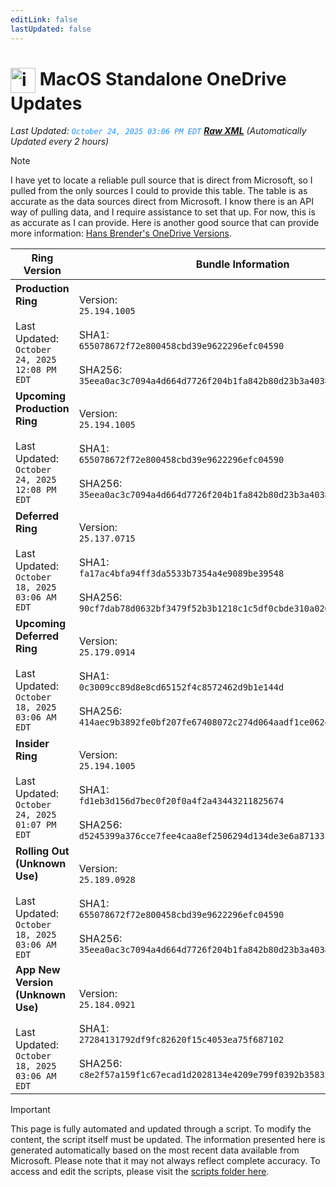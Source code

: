 ```yaml
---
editLink: false
lastUpdated: false
---
```

# <img src="/images/2025/OneDrive.webp" alt="image" width="40" style="vertical-align: middle; display: inline-block;" /> MacOS Standalone OneDrive Updates

<span class="extra-small">_Last Updated: <code style="color : dodgerblue">October 24, 2025 03:06 PM EDT</code> [**_Raw XML_**](https://github.com/cocopuff2u/MOFA/blob/main/latest_raw_files/macos_standalone_onedrive_all.xml)
 (Automatically Updated every 2 hours)_</span>

> [!NOTE]
> I have yet to locate a reliable pull source that is direct from Microsoft, so I pulled from the only sources I could to provide this table. The table is as accurate as the data sources direct from Microsoft. I know there is an API way of pulling data, and I require assistance to set that up. For now, this is as accurate as I can provide. Here is another good source that can provide more information: [Hans Brender's OneDrive Versions](https://hansbrender.com/all-onedrive-versions-mac/).

| Ring Version | Bundle Information  | Download |
|------|---------------------|--------------|
| **Production Ring** <br><br>Last Updated: <br> `October 24, 2025 12:08 PM EDT` | <br>Version: <br> `25.194.1005` <br><br> SHA1: <br>`655078672f72e800458cbd39e9622296efc04590`<br><br> SHA256:<br>`35eea0ac3c7094a4d664d7726f204b1fa842b80d23b3a40385f9585ba88ea144` | [<img src='/images/2025/OneDrive.webp' alt='Download' width='60' style='vertical-align: middle;' />](https://oneclient.sfx.ms/Mac/Installers/25.189.0928.0002/universal/OneDrive.pkg) |
| **Upcoming Production Ring** <br><br>Last Updated: <br> `October 24, 2025 12:08 PM EDT` | <br>Version: <br> `25.194.1005` <br><br> SHA1: <br>`655078672f72e800458cbd39e9622296efc04590`<br><br> SHA256:<br>`35eea0ac3c7094a4d664d7726f204b1fa842b80d23b3a40385f9585ba88ea144` | [<img src='/images/2025/OneDrive.webp' alt='Download' width='60' style='vertical-align: middle;' />](https://oneclient.sfx.ms/Mac/Installers/25.189.0928.0002/universal/OneDrive.pkg) |
| **Deferred Ring** <br><br>Last Updated: <br> `October 18, 2025 03:06 AM EDT` | <br>Version: <br> `25.137.0715` <br><br> SHA1: <br>`fa17ac4bfa94ff3da5533b7354a4e9089be39548`<br><br> SHA256:<br>`90cf7dab78d0632bf3479f52b3b1218c1c5df0cbde310a0264575e0e132568e1` | [<img src='/images/2025/OneDrive.webp' alt='Download' width='60' style='vertical-align: middle;' />](https://go.microsoft.com/fwlink/?linkid=861009) |
| **Upcoming Deferred  Ring** <br><br>Last Updated: <br> `October 18, 2025 03:06 AM EDT` | <br>Version: <br> `25.179.0914` <br><br> SHA1: <br>`0c3009cc89d8e8cd65152f4c8572462d9b1e144d`<br><br> SHA256:<br>`414aec9b3892fe0bf207fe67408072c274d064aadf1ce062473cff91f3d276b0` | [<img src='/images/2025/OneDrive.webp' alt='Download' width='60' style='vertical-align: middle;' />](https://go.microsoft.com/fwlink/?linkid=861010) |
| **Insider Ring** <br><br>Last Updated: <br> `October 24, 2025 01:07 PM EDT` | <br>Version: <br> `25.194.1005` <br><br> SHA1: <br>`fd1eb3d156d7bec0f20f0a4f2a43443211825674`<br><br> SHA256:<br>`d5245399a376cce7fee4caa8ef2506294d134de3e6a871331ed94a026493235e` | [<img src='/images/2025/OneDrive.webp' alt='Download' width='60' style='vertical-align: middle;' />](https://oneclient.sfx.ms/Mac/Installers/25.194.1005.0002/universal/OneDrive.pkg) |
| **Rolling Out (Unknown Use)** <br><br>Last Updated: <br> `October 18, 2025 03:06 AM EDT` | <br>Version: <br> `25.189.0928` <br><br> SHA1: <br>`655078672f72e800458cbd39e9622296efc04590`<br><br> SHA256:<br>`35eea0ac3c7094a4d664d7726f204b1fa842b80d23b3a40385f9585ba88ea144` | [<img src='/images/2025/OneDrive.webp' alt='Download' width='60' style='vertical-align: middle;' />](https://go.microsoft.com/fwlink/?linkid=861011) |
| **App New Version (Unknown Use)** <br><br>Last Updated: <br> `October 18, 2025 03:06 AM EDT` | <br>Version: <br> `25.184.0921` <br><br> SHA1: <br>`27284131792df9fc82620f15c4053ea75f687102`<br><br> SHA256:<br>`c8e2f57a159f1c67ecad1d2028134e4209e799f0392b35835963e90f7f605cb2` | [<img src='/images/2025/OneDrive.webp' alt='Download' width='60' style='vertical-align: middle;' />](https://go.microsoft.com/fwlink/?linkid=823060) |

> [!IMPORTANT]
> This page is fully automated and updated through a script. To modify the content, the script itself must be updated. The information presented here is generated automatically based on the most recent data available from Microsoft. Please note that it may not always reflect complete accuracy. To access and edit the scripts, please visit the [scripts folder here](https://github.com/cocopuff2u/MOFA_WEBSITE/tree/main/update_readme_scripts).
